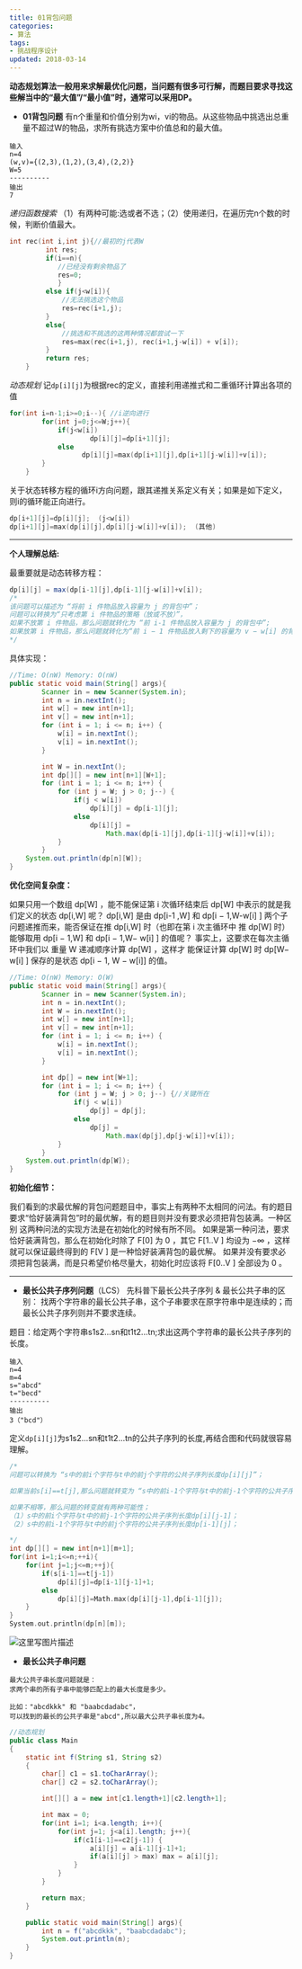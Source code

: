 ```yaml
---
title: 01背包问题
categories:
- 算法
tags:
- 挑战程序设计
updated: 2018-03-14
---
```


**动态规划算法一般用来求解最优化问题，当问题有很多可行解，而题目要求寻找这些解当中的“最大值”/“最小值”时，通常可以采用DP。**



 - **01背包问题**
    有n个重量和价值分别为wi，vi的物品。从这些物品中挑选出总重量不超过W的物品，求所有挑选方案中价值总和的最大值。
```
输入
n=4
(w,v)={(2,3),(1,2),(3,4),(2,2)}
W=5
----------
输出
7
```
*递归函数搜索*
（1）有两种可能:选或者不选；（2）使用递归，在遍历完n个数的时候，判断价值最大。
```C++
int rec(int i,int j){//最初的j代表W
         int res;
         if(i==n){
            //已经没有剩余物品了
            res=0;
            }
         else if(j<w[i]){
             //无法挑选这个物品
             res=rec(i+1,j);
         }
         else{
             //挑选和不挑选的这两种情况都尝试一下
             res=max(rec(i+1,j), rec(i+1,j-w[i]) + v[i]);
         }
         return res;
    }
```
*动态规划*
记`dp[i][j]`为根据rec的定义，直接利用递推式和二重循环计算出各项的值
```C++
for(int i=n-1;i>=0;i--){ //i逆向进行
        for(int j=0;j<=W;j++){
            if(j<w[i])
                    dp[i][j]=dp[i+1][j];
            else
                  dp[i][j]=max(dp[i+1][j],dp[i+1][j-w[i]]+v[i]);
        }
    }
```
关于状态转移方程的循环i方向问题，跟其递推关系定义有关；如果是如下定义，则i的循环能正向进行。
```C++
dp[i+1][j]=dp[i][j];  (j<w[i])
dp[i+1][j]=max(dp[i][j],dp[i][j-w[i]]+v[i]);  (其他)
```

---

**个人理解总结:**

最重要就是动态转移方程：

```java
dp[i][j] = max(dp[i-1][j],dp[i-1][j-w[i]]+v[i]);
/*
该问题可以描述为 “将前 i 件物品放入容量为 j 的背包中”；
问题可以转换为“只考虑第 i 件物品的策略（放或不放）”，
如果不放第 i 件物品，那么问题就转化为 “前 i-1 件物品放入容量为 j 的背包中”;
如果放第 i 件物品，那么问题就转化为“前 i − 1 件物品放入剩下的容量为 v − w[i] 的背包中”;此时获得的最大价值就是 dp[i-1][j-w[i]]+v[i]
*/
```

具体实现：

```java
//Time: O(nW) Memory: O(nW)
public static void main(String[] args){
        Scanner in = new Scanner(System.in);
        int n = in.nextInt();
        int w[] = new int[n+1];
        int v[] = new int[n+1];
        for (int i = 1; i <= n; i++) {
            w[i] = in.nextInt();
            v[i] = in.nextInt();
        }

        int W = in.nextInt();
        int dp[][] = new int[n+1][W+1];
        for (int i = 1; i <= n; i++) {
            for (int j = W; j > 0; j--) {
                if(j < w[i])
                    dp[i][j] = dp[i-1][j];
                else
                    dp[i][j] =
                        Math.max(dp[i-1][j],dp[i-1][j-w[i]]+v[i]);
            }
        }
    System.out.println(dp[n][W]);
}
```

**优化空间复杂度：**

如果只用一个数组 dp[W] ，能不能保证第 i
次循环结束后 dp[W] 中表示的就是我们定义的状态 dp[i,W] 呢？ dp[i,W]  是由 dp[i-1 ,W]  和
dp[i − 1,W-w[i] ] 两个子问题递推而来，能否保证在推 dp[i,W] 时（也即在第 i 次主循环中
推 dp[W] 时）能够取用 dp[i − 1,W] 和 dp[i − 1,W− w[i] ] 的值呢？
事实上，这要求在每次主循环中我们以 重量 W  递减顺序计算 dp[W] ，这样才
能保证计算 dp[W] 时 dp[W− w[i] ] 保存的是状态 dp[i − 1, W − w[i]] 的值。

```java
//Time: O(nW) Memory: O(W)
public static void main(String[] args){
	    Scanner in = new Scanner(System.in);
	    int n = in.nextInt();
	    int W = in.nextInt();
	    int w[] = new int[n+1];
	    int v[] = new int[n+1];
	    for (int i = 1; i <= n; i++) {
	        w[i] = in.nextInt();
	        v[i] = in.nextInt();
	    }

	    int dp[] = new int[W+1];
	    for (int i = 1; i <= n; i++) {
	        for (int j = W; j > 0; j--) {//关键所在
	            if(j < w[i])
	                dp[j] = dp[j];
	            else
	                dp[j] =
	                    Math.max(dp[j],dp[j-w[i]]+v[i]);
	        }
	    }
	System.out.println(dp[W]);
}
```

**初始化细节：**

我们看到的求最优解的背包问题题目中，事实上有两种不太相同的问法。有的题目
要求“恰好装满背包”时的最优解，有的题目则并没有要求必须把背包装满。一种区别
这两种问法的实现方法是在初始化的时候有所不同。
如果是第一种问法，要求恰好装满背包，那么在初始化时除了 F[0] 为 0 ，其它
F[1..V ] 均设为 −∞ ，这样就可以保证最终得到的 F[V ] 是一种恰好装满背包的最优解。
如果并没有要求必须把背包装满，而是只希望价格尽量大，初始化时应该将 F[0..V ]
全部设为 0 。

---

 - **最长公共子序列问题**（LCS）
    先科普下最长公共子序列 & 最长公共子串的区别： 找两个字符串的最长公共子串，这个子串要求在原字符串中是连续的；而最长公共子序列则并不要求连续。

题目：给定两个字符串s1s2...sn和t1t2...tn;求出这两个字符串的最长公共子序列的长度。
```
输入
n=4
m=4
s="abcd"
t="becd"
----------
输出
3（"bcd"）
```
定义`dp[i][j]`为s1s2...sn和t1t2...tn的公共子序列的长度,再结合图和代码就很容易理解。
```C++
/*
问题可以转换为 “s中的前i个字符与t中的前j个字符的公共子序列长度dp[i][j]”；

如果当前s[i]==t[j],那么问题就转变为 “s中的前i-1个字符与t中的前j-1个字符的公共子序列长度 dp[i-1][j-1]+1 ”；

如果不相等，那么问题的转变就有两种可能性；
（1）s中的前i个字符与t中的前j-1个字符的公共子序列长度dp[i][j-1]；
（2）s中的前i-1个字符与t中的前j个字符的公共子序列长度dp[i-1][j]；

*/
int dp[][] = new int[n+1][m+1];
for(int i=1;i<=n;++i){
    for(int j=1;j<=m;++j){
        if(s[i-1]==t[j-1])
            dp[i][j]=dp[i-1][j-1]+1;
        else
            dp[i][j]=Math.max(dp[i][j-1],dp[i-1][j]);
    }
}
System.out.println(dp[n][m]);
```
![这里写图片描述](http://img.blog.csdn.net/20170301210330536?/2/text/aHR0cDovL2Jsb2cuY3Nkbi5uZXQvSmFja3Bvbndvbmc=/font/5a6L5L2T/fontsize/400/fill/I0JBQkFCMA==/dissolve/70/gravity/SouthEast)

- **最长公共子串问题**

```
最大公共子串长度问题就是：
求两个串的所有子串中能够匹配上的最大长度是多少。

比如："abcdkkk" 和 "baabcdadabc"，
可以找到的最长的公共子串是"abcd",所以最大公共子串长度为4。
```
```Java
//动态规划
public class Main
{
	static int f(String s1, String s2)
	{
		char[] c1 = s1.toCharArray();
		char[] c2 = s2.toCharArray();

		int[][] a = new int[c1.length+1][c2.length+1];

		int max = 0;
		for(int i=1; i<a.length; i++){
			for(int j=1; j<a[i].length; j++){
				if(c1[i-1]==c2[j-1]) {
					a[i][j] = a[i-1][j-1]+1;  
					if(a[i][j] > max) max = a[i][j];
				}
			}
		}

		return max;
	}

	public static void main(String[] args){
		int n = f("abcdkkk", "baabcdadabc");
		System.out.println(n);
	}
}

```
